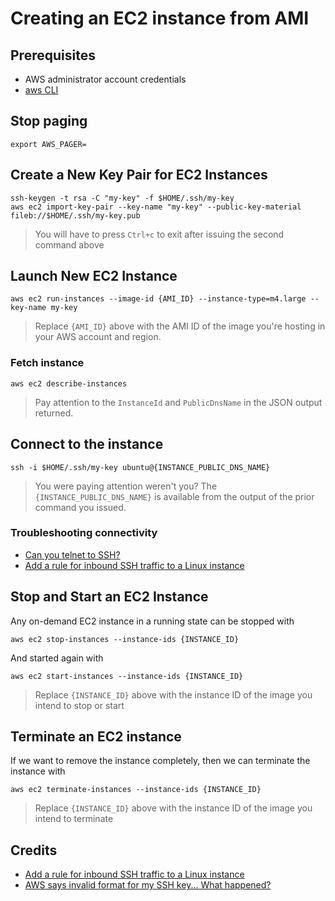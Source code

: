 # Creating an EC2 instance from AMI

## Prerequisites

* AWS administrator account credentials
* [aws CLI](https://docs.aws.amazon.com/cli/latest/userguide/install-cliv2.html)


## Stop paging

```
export AWS_PAGER=
```


## Create a New Key Pair for EC2 Instances

```
ssh-keygen -t rsa -C "my-key" -f $HOME/.ssh/my-key
aws ec2 import-key-pair --key-name "my-key" --public-key-material fileb://$HOME/.ssh/my-key.pub
```
> You will have to press `Ctrl+c` to exit after issuing the second command above

## Launch New EC2 Instance

```
aws ec2 run-instances --image-id {AMI_ID} --instance-type=m4.large --key-name my-key
```
> Replace `{AMI_ID}` above with the AMI ID of the image you're hosting in your AWS account and region.

### Fetch instance

```
aws ec2 describe-instances
```
> Pay attention to the `InstanceId` and `PublicDnsName` in the JSON output returned.


## Connect to the instance

```
ssh -i $HOME/.ssh/my-key ubuntu@{INSTANCE_PUBLIC_DNS_NAME}
```
> You were paying attention weren't you? The `{INSTANCE_PUBLIC_DNS_NAME}` is available from the output of the prior command you issued.

### Troubleshooting connectivity

* [Can you telnet to SSH?](https://stackoverflow.com/questions/11548787/can-you-telnet-to-ssh)
* [Add a rule for inbound SSH traffic to a Linux instance](https://docs.aws.amazon.com/AWSEC2/latest/UserGuide/authorizing-access-to-an-instance.html)



## Stop and Start an EC2 Instance

Any on-demand EC2 instance in a running state can be stopped with

```
aws ec2 stop-instances --instance-ids {INSTANCE_ID}
```

And started again with

```
aws ec2 start-instances --instance-ids {INSTANCE_ID}
```

> Replace `{INSTANCE_ID}` above with the instance ID of the image you intend to stop or start


## Terminate an EC2 instance

If we want to remove the instance completely, then we can terminate the instance with

```
aws ec2 terminate-instances --instance-ids {INSTANCE_ID}
```
> Replace `{INSTANCE_ID}` above with the instance ID of the image you intend to terminate


## Credits

* [Add a rule for inbound SSH traffic to a Linux instance](https://docs.aws.amazon.com/AWSEC2/latest/UserGuide/authorizing-access-to-an-instance.html)
* [AWS says invalid format for my SSH key... What happened?](https://sjsadowski.com/invalid-format-ssh-key/)